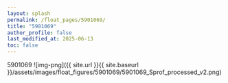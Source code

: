 ```yaml
---
layout: splash
permalink: /float_pages/5901069/
title: "5901069"
author_profile: false
last_modified_at: 2025-06-13
toc: false
---
```

 
5901069
![img-png]({{ site.url }}{{ site.baseurl }}/assets/images/float_figures/5901069/5901069_Sprof_processed_v2.png)